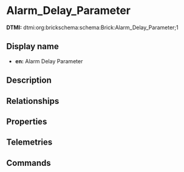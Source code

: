 # Alarm_Delay_Parameter
**DTMI:** dtmi:org:brickschema:schema:Brick:Alarm_Delay_Parameter;1
## Display name
- **en:** Alarm Delay Parameter
## Description
## Relationships
## Properties
## Telemetries
## Commands
